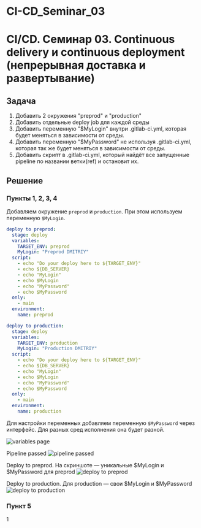 # CI-CD_Seminar_03

# CI/CD. Семинар 03. Continuous delivery и continuous deployment (непрерывная доставка и развертывание)

## Задача
1. Добавить 2 окружения "preprod" и "production"
2. Добавить отдельные deploy job для каждой среды
3. Добавить переменную "$MyLogin" внутри .gitlab-ci.yml, которая будет меняться в зависимости от среды.
4. Добавить переменную "$MyPassword" не используя .gitlab-ci.yml, которая так же будет меняться в зависимости от среды.
5. Добавить скрипт в .gitlab-ci.yml, который найдёт все запущенные pipeline по названии ветки(ref) и остановит их.



## Решение

### Пункты 1, 2, 3, 4

Добавляем окружение `preprod` и `production`. При этом используем переменную `$MyLogin`.
```yaml
deploy to preprod:
  stage: deploy
  variables:
    TARGET_ENV: preprod
    MyLogin: "Preprod DMITRIY"
  script:
    - echo "Do your deploy here to ${TARGET_ENV}"
    - echo ${DB_SERVER}
    - echo "MyLogin"
    - echo $MyLogin
    - echo "MyPassword"
    - echo $MyPassword
  only:
    - main
  environment:
    name: preprod
```


```yaml
deploy to production:
  stage: deploy
  variables:
    TARGET_ENV: production
    MyLogin: "Production DMITRIY"
  script:
    - echo "Do your deploy here to ${TARGET_ENV}"
    - echo ${DB_SERVER}
    - echo "MyLogin"
    - echo $MyLogin
    - echo "MyPassword"
    - echo $MyPassword
  only:
    - main
  environment:
    name: production
```

Для настройки переменных добавляем переменную `$MyPassword` через интерфейс. Для разных сред исполнения она будет разной. 

![variables page](img/VirtualBox_cibox_03_12_2023_15_22_42.png "variables page")

Pipeline passed
![pipeline passed](img/VirtualBox_cibox_03_12_2023_15_29_27.png "pipeline passed")

Deploy to preprod. На скриншоте — уникальные $MyLogin и $MyPassword для preprod
![deploy to preprod](img/VirtualBox_cibox_03_12_2023_15_31_48.png "deploy to preprod")

Deploy to production. Для production — свои $MyLogin и $MyPassword
![deploy to production](img/VirtualBox_cibox_03_12_2023_15_39_31.png "deploy to production")

### Пункт 5


1
